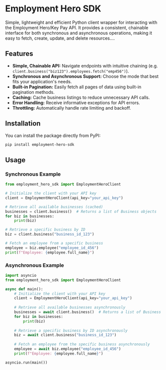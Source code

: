 # Employment Hero SDK

Simple, lightweight and efficient Python client wrapper for interacting with the Employment Hero/Key Pay API. It provides a consistent, chainable interface for both synchronous and asynchronous operations, making it easy to fetch, create, update, and delete resources....

## Features

- **Simple, Chainable API:** Navigate endpoints with intuitive chaining (e.g. `client.business("biz123").employees.fetch("emp456")`).
- **Synchronous and Asynchronous Support:** Choose the mode that best fits your application's needs.
- **Built-in Pagination:** Easily fetch all pages of data using built-in pagination methods.
- **Caching:** Cache business listings to reduce unnecessary API calls.
- **Error Handling:** Receive informative exceptions for API errors.
- **Throttling:** Automatically handle rate limiting and backoff.

## Installation

You can install the package directly from PyPI:

```bash
pip install employment-hero-sdk
```

## Usage

### Synchronous Example
```python
from employment_hero_sdk import EmploymentHeroClient

# Initialize the client with your API key
client = EmploymentHeroClient(api_key="your_api_key")

# Retrieve all available businesses (cached)
businesses = client.business()  # Returns a list of Business objects
for biz in businesses:
    print(biz)

# Retrieve a specific business by ID
biz = client.business("business_id_123")

# Fetch an employee from a specific business
employee = biz.employee("employee_id_456")
print(f"Employee: {employee.full_name}")
```

### Asynchronous Example
```python
import asyncio
from employment_hero_sdk import EmploymentHeroClient

async def main():
    # Initialize the client with your API key
    client = EmploymentHeroClient(api_key="your_api_key")
    
    # Retrieve all available businesses asynchronously
    businesses = await client.business()  # Returns a list of Business objects
    for biz in businesses:
        print(biz)
    
    # Retrieve a specific business by ID asynchronously
    biz = await client.business("business_id_123")
    
    # Fetch an employee from the specific business asynchronously
    employee = await biz.employee("employee_id_456")
    print(f"Employee: {employee.full_name}")

asyncio.run(main())
```